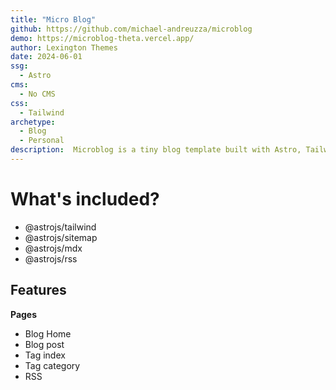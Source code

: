 ```yaml
---
title: "Micro Blog"
github: https://github.com/michael-andreuzza/microblog
demo: https://microblog-theta.vercel.app/
author: Lexington Themes
date: 2024-06-01
ssg:
  - Astro
cms:
  - No CMS
css:
  - Tailwind
archetype:
  - Blog
  - Personal
description:  Microblog is a tiny blog template built with Astro, Tailwind CSS and MDX it includes the next integrations
---
```


# What's included?
- @astrojs/tailwind
- @astrojs/sitemap
- @astrojs/mdx
- @astrojs/rss


## Features
**Pages**
- Blog Home
- Blog post
- Tag index
- Tag category
- RSS
